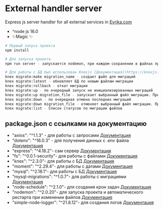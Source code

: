 # External handler server

Express js server handler for all external services in [Evrika.com](https://evrika.com/)

- ^node js 16.0
- ✨Magic ✨

```bash
# Первый запуск проекта
npm install
```

```bash
# Для запуска проекта
npm run server - запускается nodemon, при каждом сохранении в файлах проект автоматически перезапустит приложение
```

```bash
# Для работы с БД был использован Knexjs [Документация](https://knexjs.org/)
knex migrate:make migration_name - создает файл для миграций
knex migrate:latest - обновляет БД по новым файлам миграции
knex migrate:rollback - откат миграции
knex migrate:up - по очередный запуск не инициализированных миграций 
knex migrate:up migration_file - запускает выбранный файл миграции. Пример названия файла 20221130080350_create_table_promotions.js
knex migrate:down - по очередная отмена последних миграций 
knex migrate:down migration_file - отменяет выбранный файл миграции. Пример названия файла 20221130080350_create_table_promotions.js
knex migrate:list - Список статусов по миграции файлов
```


## package.json с ссылками на документацию
- "axios": "^1.1.3" - для работы с запросами [Документация](https://www.npmjs.com/package/axios)
- "dotenv": "^16.0.3" - для получения данных с .env файла [Документация](https://www.npmjs.com/package/dotenv)
- "express": "^4.18.2"- сам сервер [Документация](https://www.npmjs.com/package/express)
- "fs": "^0.0.1-security"- для работы с файлами [Документация](https://nodejs.org/api/fs.html)
- "knex": "^2.3.0"- для работы с БД [Документация](https://knexjs.org/)
- "moment": "^2.29.4"- для работы с датами [Документация](https://www.npmjs.com/package/moment)
- "mysql": "^2.18.1"- для работы с БД [Документация](https://www.npmjs.com/package/mysql)
- "mysql-migrations": "^1.0.7"- для работы с миграциями [Документация](https://www.npmjs.com/package/mysql-migrations) 
- "node-schedule": "^2.1.0"- для создания крон задач [Документация](https://www.npmjs.com/package/node-schedule)
- "nodemon": "^2.0.20"- для запуска проекта и автоматического рестарта при изменении файлов [Документация](https://www.npmjs.com/package/nodemon)
- "simple-node-logger": "^21.8.12"- для создания логов [Документация](https://www.npmjs.com/package/simple-node-logger)
